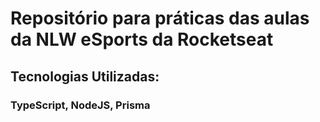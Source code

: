 # Repositório para práticas das aulas da NLW eSports da Rocketseat
## Tecnologias Utilizadas:
### TypeScript, NodeJS, Prisma
